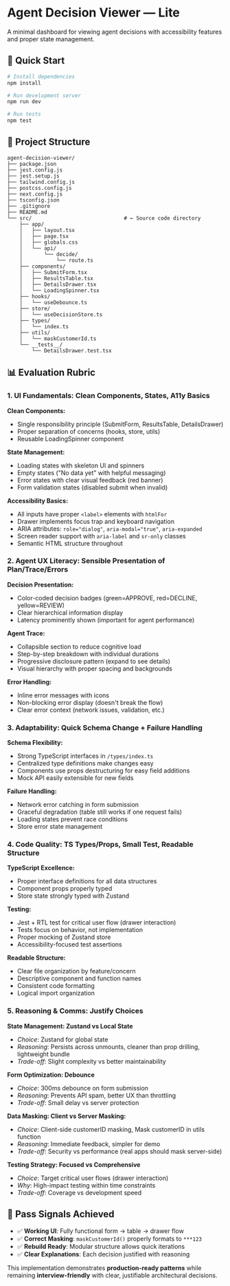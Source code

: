 # Agent Decision Viewer — Lite

A minimal dashboard for viewing agent decisions with accessibility features and proper state management.

## 🚀 Quick Start

```bash
# Install dependencies
npm install

# Run development server  
npm run dev

# Run tests
npm test
```

## 📁 Project Structure

```
agent-decision-viewer/                 
├── package.json                       
├── jest.config.js                     
├── jest.setup.js                      
├── tailwind.config.js                 
├── postcss.config.js                  
├── next.config.js                     
├── tsconfig.json                      
├── .gitignore                         
├── README.md                          
└── src/                              # ← Source code directory
    ├── app/
    │   ├── layout.tsx
    │   ├── page.tsx
    │   ├── globals.css
    │   └── api/
    │       └── decide/
    │           └── route.ts
    ├── components/
    │   ├── SubmitForm.tsx
    │   ├── ResultsTable.tsx
    │   ├── DetailsDrawer.tsx
    │   └── LoadingSpinner.tsx
    ├── hooks/
    │   └── useDebounce.ts
    ├── store/
    │   └── useDecisionStore.ts
    ├── types/
    │   └── index.ts
    ├── utils/
    │   └── maskCustomerId.ts
    └── __tests__/
        └── DetailsDrawer.test.tsx
```



## 📊 **Evaluation Rubric**

### **1. UI Fundamentals: Clean Components, States, A11y Basics** 

**Clean Components:**
- Single responsibility principle (SubmitForm, ResultsTable, DetailsDrawer)
- Proper separation of concerns (hooks, store, utils)
- Reusable LoadingSpinner component

**State Management:**
- Loading states with skeleton UI and spinners
- Empty states ("No data yet" with helpful messaging)
- Error states with clear visual feedback (red banner)
- Form validation states (disabled submit when invalid)

**Accessibility Basics:**
- All inputs have proper `<label>` elements with `htmlFor`
- Drawer implements focus trap and keyboard navigation
- ARIA attributes: `role="dialog"`, `aria-modal="true"`, `aria-expanded`
- Screen reader support with `aria-label` and `sr-only` classes
- Semantic HTML structure throughout

### **2. Agent UX Literacy: Sensible Presentation of Plan/Trace/Errors** 

**Decision Presentation:**
- Color-coded decision badges (green=APPROVE, red=DECLINE, yellow=REVIEW)
- Clear hierarchical information display
- Latency prominently shown (important for agent performance)

**Agent Trace:**
- Collapsible section to reduce cognitive load
- Step-by-step breakdown with individual durations
- Progressive disclosure pattern (expand to see details)
- Visual hierarchy with proper spacing and backgrounds

**Error Handling:**
- Inline error messages with icons
- Non-blocking error display (doesn't break the flow)
- Clear error context (network issues, validation, etc.)

### **3. Adaptability: Quick Schema Change + Failure Handling** 

**Schema Flexibility:**
- Strong TypeScript interfaces in `/types/index.ts`
- Centralized type definitions make changes easy
- Components use props destructuring for easy field additions
- Mock API easily extensible for new fields

**Failure Handling:**
- Network error catching in form submission
- Graceful degradation (table still works if one request fails)
- Loading states prevent race conditions
- Store error state management


### **4. Code Quality: TS Types/Props, Small Test, Readable Structure** 

**TypeScript Excellence:**
- Proper interface definitions for all data structures
- Component props properly typed
- Store state strongly typed with Zustand

**Testing:**
- Jest + RTL test for critical user flow (drawer interaction)
- Tests focus on behavior, not implementation
- Proper mocking of Zustand store
- Accessibility-focused test assertions

**Readable Structure:**
- Clear file organization by feature/concern
- Descriptive component and function names
- Consistent code formatting
- Logical import organization

### **5. Reasoning & Comms: Justify Choices** 

**State Management: Zustand vs Local State**
- *Choice*: Zustand for global state
- *Reasoning*: Persists across unmounts, cleaner than prop drilling, lightweight bundle
- *Trade-off*: Slight complexity vs better maintainability

**Form Optimization: Debounce**
- *Choice*: 300ms debounce on form submission
- *Reasoning*: Prevents API spam, better UX than throttling
- *Trade-off*: Small delay vs server protection

**Data Masking: Client vs Server Masking:**
- *Choice*: Client-side customerID masking, Mask customerID in utils function
- *Reasoning*: Immediate feedback, simpler for demo
- *Trade-off*: Security vs performance (real apps should mask server-side)

**Testing Strategy: Focused vs Comprehensive**
- *Choice*: Target critical user flows (drawer interaction)
- *Why*: High-impact testing within time constraints
- *Trade-off*: Coverage vs development speed


## 🎯 **Pass Signals Achieved**

- ✅ **Working UI**: Fully functional form → table → drawer flow
- ✅ **Correct Masking**: `maskCustomerId()` properly formats to `***123`
- ✅ **Rebuild Ready**: Modular structure allows quick iterations
- ✅ **Clear Explanations**: Each decision justified with reasoning


This implementation demonstrates **production-ready patterns** while remaining **interview-friendly** with clear, justifiable architectural decisions.